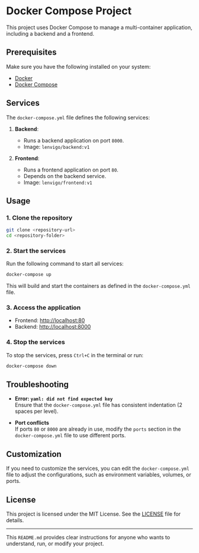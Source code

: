 # Docker Compose Project

This project uses Docker Compose to manage a multi-container application, including a backend and a frontend.

## Prerequisites

Make sure you have the following installed on your system:

- [Docker](https://www.docker.com/)
- [Docker Compose](https://docs.docker.com/compose/)

## Services

The `docker-compose.yml` file defines the following services:

1. **Backend**:
   - Runs a backend application on port `8000`.
   - Image: `lenvigo/backend:v1`

2. **Frontend**:
   - Runs a frontend application on port `80`.
   - Depends on the backend service.
   - Image: `lenvigo/frontend:v1`

## Usage

### 1. Clone the repository

```bash
git clone <repository-url>
cd <repository-folder>
```

### 2. Start the services

Run the following command to start all services:

```bash
docker-compose up
```

This will build and start the containers as defined in the `docker-compose.yml` file.

### 3. Access the application

- Frontend: [http://localhost:80](http://localhost:80)
- Backend: [http://localhost:8000](http://localhost:8000)

### 4. Stop the services

To stop the services, press `Ctrl+C` in the terminal or run:

```bash
docker-compose down
```

## Troubleshooting

- **Error: `yaml: did not find expected key`**  
  Ensure that the `docker-compose.yml` file has consistent indentation (2 spaces per level).

- **Port conflicts**  
  If ports `80` or `8000` are already in use, modify the `ports` section in the `docker-compose.yml` file to use different ports.

## Customization

If you need to customize the services, you can edit the `docker-compose.yml` file to adjust the configurations, such as environment variables, volumes, or ports.

## License

This project is licensed under the MIT License. See the [LICENSE](LICENSE) file for details.

---

This `README.md` provides clear instructions for anyone who wants to understand, run, or modify your project.